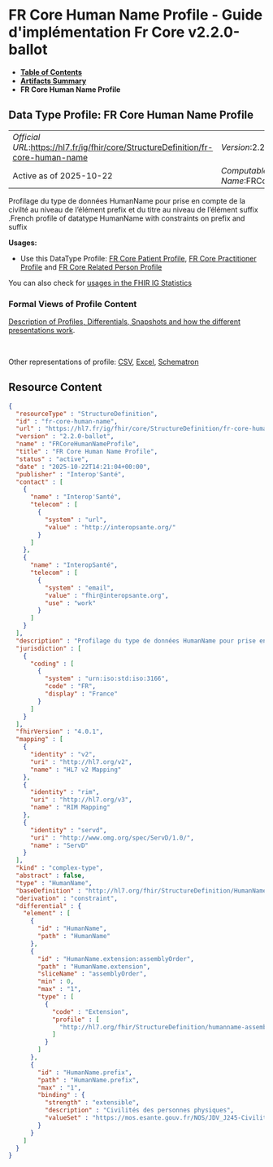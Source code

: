 # FR Core Human Name Profile - Guide d'implémentation Fr Core v2.2.0-ballot

* [**Table of Contents**](toc.md)
* [**Artifacts Summary**](artifacts.md)
* **FR Core Human Name Profile**

## Data Type Profile: FR Core Human Name Profile 

| | |
| :--- | :--- |
| *Official URL*:https://hl7.fr/ig/fhir/core/StructureDefinition/fr-core-human-name | *Version*:2.2.0-ballot |
| Active as of 2025-10-22 | *Computable Name*:FRCoreHumanNameProfile |

 
Profilage du type de données HumanName pour prise en compte de la civilté au niveau de l’élément prefix et du titre au niveau de l’élément suffix .French profile of datatype HumanName with constraints on prefix and suffix 

**Usages:**

* Use this DataType Profile: [FR Core Patient Profile](StructureDefinition-fr-core-patient.md), [FR Core Practitioner Profile](StructureDefinition-fr-core-practitioner.md) and [FR Core Related Person Profile](StructureDefinition-fr-core-related-person.md)

You can also check for [usages in the FHIR IG Statistics](https://packages2.fhir.org/xig/hl7.fhir.fr.core|current/StructureDefinition/fr-core-human-name)

### Formal Views of Profile Content

 [Description of Profiles, Differentials, Snapshots and how the different presentations work](http://build.fhir.org/ig/FHIR/ig-guidance/readingIgs.html#structure-definitions). 

 

Other representations of profile: [CSV](StructureDefinition-fr-core-human-name.csv), [Excel](StructureDefinition-fr-core-human-name.xlsx), [Schematron](StructureDefinition-fr-core-human-name.sch) 



## Resource Content

```json
{
  "resourceType" : "StructureDefinition",
  "id" : "fr-core-human-name",
  "url" : "https://hl7.fr/ig/fhir/core/StructureDefinition/fr-core-human-name",
  "version" : "2.2.0-ballot",
  "name" : "FRCoreHumanNameProfile",
  "title" : "FR Core Human Name Profile",
  "status" : "active",
  "date" : "2025-10-22T14:21:04+00:00",
  "publisher" : "Interop'Santé",
  "contact" : [
    {
      "name" : "Interop'Santé",
      "telecom" : [
        {
          "system" : "url",
          "value" : "http://interopsante.org/"
        }
      ]
    },
    {
      "name" : "InteropSanté",
      "telecom" : [
        {
          "system" : "email",
          "value" : "fhir@interopsante.org",
          "use" : "work"
        }
      ]
    }
  ],
  "description" : "Profilage du type de données HumanName pour prise en compte de la civilté au niveau de l'élément prefix et du titre au niveau de l'élément suffix\r\n.French profile of datatype HumanName with constraints on prefix and suffix",
  "jurisdiction" : [
    {
      "coding" : [
        {
          "system" : "urn:iso:std:iso:3166",
          "code" : "FR",
          "display" : "France"
        }
      ]
    }
  ],
  "fhirVersion" : "4.0.1",
  "mapping" : [
    {
      "identity" : "v2",
      "uri" : "http://hl7.org/v2",
      "name" : "HL7 v2 Mapping"
    },
    {
      "identity" : "rim",
      "uri" : "http://hl7.org/v3",
      "name" : "RIM Mapping"
    },
    {
      "identity" : "servd",
      "uri" : "http://www.omg.org/spec/ServD/1.0/",
      "name" : "ServD"
    }
  ],
  "kind" : "complex-type",
  "abstract" : false,
  "type" : "HumanName",
  "baseDefinition" : "http://hl7.org/fhir/StructureDefinition/HumanName",
  "derivation" : "constraint",
  "differential" : {
    "element" : [
      {
        "id" : "HumanName",
        "path" : "HumanName"
      },
      {
        "id" : "HumanName.extension:assemblyOrder",
        "path" : "HumanName.extension",
        "sliceName" : "assemblyOrder",
        "min" : 0,
        "max" : "1",
        "type" : [
          {
            "code" : "Extension",
            "profile" : [
              "http://hl7.org/fhir/StructureDefinition/humanname-assembly-order|5.2.0"
            ]
          }
        ]
      },
      {
        "id" : "HumanName.prefix",
        "path" : "HumanName.prefix",
        "max" : "1",
        "binding" : {
          "strength" : "extensible",
          "description" : "Civilités des personnes physiques",
          "valueSet" : "https://mos.esante.gouv.fr/NOS/JDV_J245-Civilite-CISIS/FHIR/JDV-J245-Civilite-CISIS"
        }
      }
    ]
  }
}

```
